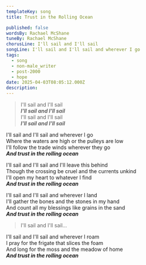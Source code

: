 ```yaml
---
templateKey: song
title: Trust in the Rolling Ocean

published: false
wordsBy: Rachael McShane
tuneBy: Rachael McShane
chorusLine: I'll sail and I'll sail
songLine: I'll sail and I'll sail and wherever I go
tags:
  - song
  - non-male_writer
  - post-2000
  - hope
date: 2025-04-03T08:05:12.000Z
description: 
---
```

>I'll sail and I'll sail\
***I'll sail and I'll sail***\
I'll sail and I'll sail\
***I'll sail and I'll sail***

I'll sail and I'll sail and wherever I go\
Where the waters are high or the pulleys are low\
I'll follow the trade winds wherever they go\
***And trust in the rolling ocean***

I'll sail and I'll sail and I'll leave this behind\
Though the crossing be cruel and the currents unkind\
I'll open my heart to whatever I find\
***And trust in the rolling ocean***

I'll sail and I'll sail and wherever I land\
I'll gather the bones and the stones in my hand\
And count all my blessings like grains in the sand\
***And trust in the rolling ocean***

>I'll sail and I'll sail...

I'll sail and I'll sail and wherever I roam\
I pray for the frigate that slices the foam\
And long for the moss and the meadow of home\
***And trust in the rolling ocean***
